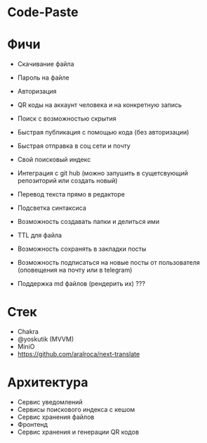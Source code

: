 # Code-Paste

# Фичи

* Скачивание файла
* Пароль на файле
* Авторизация 
* QR коды на аккаунт человека и на конкретную запись
* Поиск с возможностью скрытия
* Быстрая публикация с помощью кода (без авторизации)
* Быстрая отправка в соц сети и почту
* Свой поисковый индекс
* Интеграция с git hub (можно запушить в сущетсвующий репозиторий или создать новый)
* Перевод текста прямо в редакторе
* Подсветка синтаксиса
* Возможность создавать папки и делиться ими
* TTL для файла
* Возможность сохранять в закладки посты
* Возможность подписаться на новые посты от пользователя (оповещения на почту или в telegram)

* Поддержка md файлов (рендерить их) ??? 

# Стек

* Chakra 
* @yoskutik (MVVM)
* MiniO
* https://github.com/aralroca/next-translate


# Архитектура

 - Сервис уведомлений
 - Сервисы поискового индекса с кешом
 - Сервис хранения файлов
 - Фронтенд
 - Сервис хранения и генерации QR кодов
